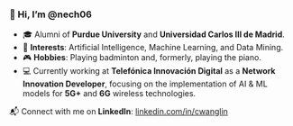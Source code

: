 ### 👋 Hi, I’m @nech06

- 🎓 Alumni of **Purdue University** and **Universidad Carlos III de Madrid**.
- 🚀 **Interests**: Artificial Intelligence, Machine Learning, and Data Mining.
- 🎮 **Hobbies**: Playing badminton and, formerly, playing the piano.
- 💻 Currently working at **Telefónica Innovación Digital** as a **Network Innovation Developer**, focusing on the implementation of AI & ML models for **5G+** and **6G** wireless technologies.

📬 Connect with me on **LinkedIn**: [linkedin.com/in/cwanglin](https://www.linkedin.com/in/cwanglin)

<!---
nech06/nech06 is a ✨ special ✨ repository because its `README.md` (this file) appears on your GitHub profile.
You can click the Preview link to take a look at your changes.
--->

